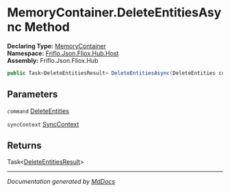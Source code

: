 ﻿<!--  
  <auto-generated>   
    The contents of this file were generated by a tool.  
    Changes to this file may be list if the file is regenerated  
  </auto-generated>   
-->

# MemoryContainer.DeleteEntitiesAsync Method

**Declaring Type:** [MemoryContainer](../index.md)  
**Namespace:** [Friflo.Json.Fliox.Hub.Host](../../index.md)  
**Assembly:** Friflo.Json.Fliox.Hub

```csharp
public Task<DeleteEntitiesResult> DeleteEntitiesAsync(DeleteEntities command, SyncContext syncContext);
```

## Parameters

`command`  [DeleteEntities](../../../Protocol/Tasks/DeleteEntities/index.md)

`syncContext`  [SyncContext](../../SyncContext/index.md)

## Returns

Task\<[DeleteEntitiesResult](../../../Protocol/Tasks/DeleteEntitiesResult/index.md)\>

___

*Documentation generated by [MdDocs](https://github.com/ap0llo/mddocs)*
